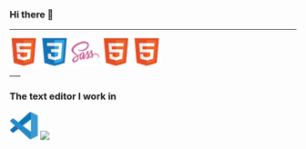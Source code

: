 ### Hi there 👋
___
<div>
  <img height="50px" src="https://github.com/devicons/devicon/blob/master/icons/html5/html5-original.svg">
  <img height="50px" src="https://github.com/devicons/devicon/blob/master/icons/css3/css3-original.svg">
  <img height="50px" src="https://github.com/devicons/devicon/blob/master/icons/sass/sass-original.svg">
  <img height="50px" src="https://github.com/devicons/devicon/blob/master/icons/html5/html5-original.svg">
  <img height="50px" src="https://github.com/devicons/devicon/blob/master/icons/html5/html5-original.svg">
</div>
___

### The text editor I work in
<div>
  <img height="50px" src="https://github.com/devicons/devicon/blob/master/icons/vscode/vscode-original.svg">
  <img height="50px" src="https://cdn.worldvectorlogo.com/logos/sublime-text.svg">
</div>
<!--
**chudickgumanoid/chudickgumanoid** is a ✨ _special_ ✨ repository because its `README.md` (this file) appears on your GitHub profile.

Here are some ideas to get you started:

- 🔭 I’m currently working on ...
- 🌱 I’m currently learning ...
- 👯 I’m looking to collaborate on ...
- 🤔 I’m looking for help with ...
- 💬 Ask me about ...
- 📫 How to reach me: ...
- 😄 Pronouns: ...
- ⚡ Fun fact: ...
-->
